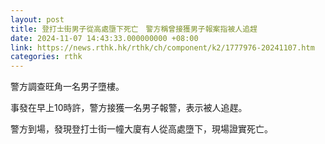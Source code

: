 ```yaml
---
layout: post
title: 登打士街男子從高處墮下死亡　警方稱曾接獲男子報案指被人追趕
date: 2024-11-07 14:43:33.000000000 +08:00
link: https://news.rthk.hk/rthk/ch/component/k2/1777976-20241107.htm
categories: rthk
---
```


警方調查旺角一名男子墮樓。

事發在早上10時許，警方接獲一名男子報警，表示被人追趕。

警方到場，發現登打士街一幢大廈有人從高處墮下，現場證實死亡。

